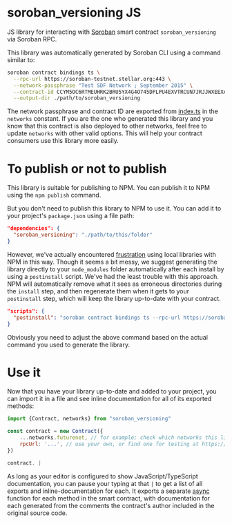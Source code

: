 # soroban_versioning JS

JS library for interacting with [Soroban](https://soroban.stellar.org/) smart contract `soroban_versioning` via Soroban
RPC.

This library was automatically generated by Soroban CLI using a command similar to:

```bash
soroban contract bindings ts \
  --rpc-url https://soroban-testnet.stellar.org:443 \
  --network-passphrase "Test SDF Network ; September 2015" \
  --contract-id CCYM5OC6RTMEUHRK2BRU5YX4G4O745DPLPU4EXVTRCUN7JRJJWXEEXAB \
  --output-dir ./path/to/soroban_versioning
```

The network passphrase and contract ID are exported from [index.ts](./src/index.ts) in the `networks` constant. If you
are the one who generated this library and you know that this contract is also deployed to other networks, feel free to
update `networks` with other valid options. This will help your contract consumers use this library more easily.

# To publish or not to publish

This library is suitable for publishing to NPM. You can publish it to NPM using the `npm publish` command.

But you don't need to publish this library to NPM to use it. You can add it to your project's `package.json` using a
file path:

```json
"dependencies": {
  "soroban_versioning": "./path/to/this/folder"
}
```

However, we've actually
encountered [frustration](https://github.com/stellar/soroban-example-dapp/pull/117#discussion_r1232873560) using local
libraries with NPM in this way. Though it seems a bit messy, we suggest generating the library directly to your
`node_modules` folder automatically after each install by using a `postinstall` script. We've had the least trouble with
this approach. NPM will automatically remove what it sees as erroneous directories during the `install` step, and then
regenerate them when it gets to your `postinstall` step, which will keep the library up-to-date with your contract.

```json
"scripts": {
  "postinstall": "soroban contract bindings ts --rpc-url https://soroban-testnet.stellar.org:443 --network-passphrase \"Test SDF Network ; September 2015\" --id CCYM5OC6RTMEUHRK2BRU5YX4G4O745DPLPU4EXVTRCUN7JRJJWXEEXAB --name soroban_versioning"
}
```

Obviously you need to adjust the above command based on the actual command you used to generate the library.

# Use it

Now that you have your library up-to-date and added to your project, you can import it in a file and see inline
documentation for all of its exported methods:

```js
import {Contract, networks} from "soroban_versioning"

const contract = new Contract({
    ...networks.futurenet, // for example; check which networks this library exports
    rpcUrl: '...', // use your own, or find one for testing at https://soroban.stellar.org/docs/reference/rpc#public-rpc-providers
})

contract. |
```

As long as your editor is configured to show JavaScript/TypeScript documentation, you can pause your typing at that `|`
to get a list of all exports and inline-documentation for each. It exports a
separate [async](https://developer.mozilla.org/en-US/docs/Web/JavaScript/Reference/Statements/async_function) function
for each method in the smart contract, with documentation for each generated from the comments the contract's author
included in the original source code.

